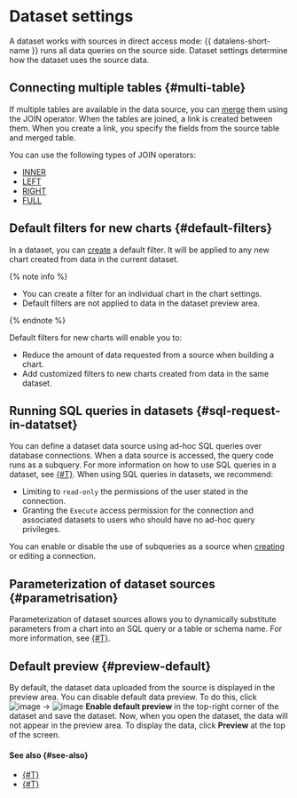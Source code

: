 # Dataset settings

A dataset works with sources in direct access mode: {{ datalens-short-name }} runs all data queries on the source side. Dataset settings determine how the dataset uses the source data.

## Connecting multiple tables {#multi-table}

If multiple tables are available in the data source, you can [merge](./create-dataset.md#links) them using the JOIN operator.
When the tables are joined, a link is created between them. When you create a link, you specify the fields from the source table and merged table.

You can use the following types of JOIN operators:

* [INNER](https://en.wikipedia.org/wiki/Join_(SQL)#Inner_join)
* [LEFT](https://en.wikipedia.org/wiki/Join_(SQL)#Left_outer_join)
* [RIGHT](https://en.wikipedia.org/wiki/Join_(SQL)#Right_outer_join)
* [FULL](https://en.wikipedia.org/wiki/Join_(SQL)#Full_outer_join)

## Default filters for new charts {#default-filters}

In a dataset, you can [create](./create-dataset.md#add-filters) a default filter. It will be applied to any new chart created from data in the current dataset.

{% note info %}

* You can create a filter for an individual chart in the chart settings.
* Default filters are not applied to data in the dataset preview area.

{% endnote %}

Default filters for new charts will enable you to:

* Reduce the amount of data requested from a source when building a chart.
* Add customized filters to new charts created from data in the same dataset.

## Running SQL queries in datasets {#sql-request-in-datatset}

You can define a dataset data source using ad-hoc SQL queries over database connections. When a data source is accessed, the query code runs as a subquery. For more information on how to use SQL queries in a dataset, see [{#T}](./create-dataset.md#add-data).
When using SQL queries in datasets, we recommend:

* Limiting to `read-only` the permissions of the user stated in the connection.
* Granting the `Execute` access permission for the connection and associated datasets to users who should have no ad-hoc query privileges.

You can enable or disable the use of subqueries as a source when [creating](../concepts/connection.md) or editing a connection.

## Parameterization of dataset sources {#parametrisation}

Parameterization of dataset sources allows you to dynamically substitute parameters from a chart into an SQL query or a table or schema name. For more information, see [{#T}](./parametrisation.md).

## Default preview {#preview-default}

By default, the dataset data uploaded from the source is displayed in the preview area. You can disable default data preview. To do this, click ![image](../../_assets/console-icons/gear.svg) → ![image](../../_assets/console-icons/check.svg) **Enable default preview** in the top-right corner of the dataset and save the dataset. Now, when you open the dataset, the data will not appear in the preview area. To display the data, click **Preview** at the top of the screen.

#### See also {#see-also}

* [{#T}](./create-dataset.md)
* [{#T}](../concepts/calculations/index.md)

